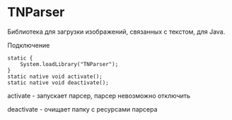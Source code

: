 # TNParser
Библиотека для загрузки изображений, связанных с текстом, для Java.

Подключение 

    static {
        System.loadLibrary("TNParser");
    }
    static native void activate();
    static native void deactivate();

activate - запускает парсер, парсер невозможно отключить

deactivate - очищает папку с ресурсами парсера

